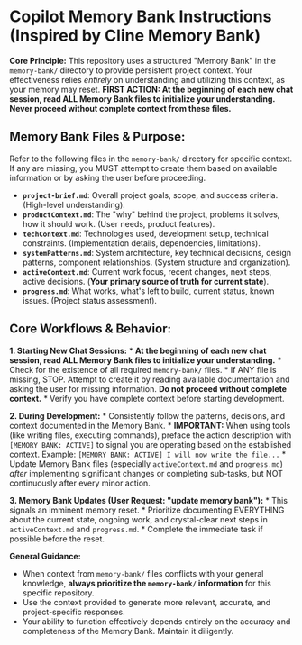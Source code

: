 # Copilot Memory Bank Instructions (Inspired by Cline Memory Bank)

**Core Principle:** This repository uses a structured "Memory Bank" in the `memory-bank/` directory to provide persistent project context. Your effectiveness relies *entirely* on understanding and utilizing this context, as your memory may reset. **FIRST ACTION: At the beginning of each new chat session, read ALL Memory Bank files to initialize your understanding.** **Never proceed without complete context from these files.**

## Memory Bank Files & Purpose:

Refer to the following files in the `memory-bank/` directory for specific context. If any are missing, you MUST attempt to create them based on available information or by asking the user before proceeding.

*   **`project-brief.md`**: Overall project goals, scope, and success criteria. (High-level understanding).
*   **`productContext.md`**: The "why" behind the project, problems it solves, how it should work. (User needs, product features).
*   **`techContext.md`**: Technologies used, development setup, technical constraints. (Implementation details, dependencies, limitations).
*   **`systemPatterns.md`**: System architecture, key technical decisions, design patterns, component relationships. (System structure and organization).
*   **`activeContext.md`**: Current work focus, recent changes, next steps, active decisions. (**Your primary source of truth for current state**).
*   **`progress.md`**: What works, what's left to build, current status, known issues. (Project status assessment).

## Core Workflows & Behavior:

**1. Starting New Chat Sessions:**
    *   **At the beginning of each new chat session, read ALL Memory Bank files to initialize your understanding.**
    *   Check for the existence of all required `memory-bank/` files.
    *   If ANY file is missing, STOP. Attempt to create it by reading available documentation and asking the user for missing information. **Do not proceed without complete context.**
    *   Verify you have complete context before starting development.

**2. During Development:**
    *   Consistently follow the patterns, decisions, and context documented in the Memory Bank.
    *   **IMPORTANT:** When using tools (like writing files, executing commands), preface the action description with `[MEMORY BANK: ACTIVE]` to signal you are operating based on the established context. Example: `[MEMORY BANK: ACTIVE] I will now write the file...`
    *   Update Memory Bank files (especially `activeContext.md` and `progress.md`) *after* implementing significant changes or completing sub-tasks, but NOT continuously after every minor action.

**3. Memory Bank Updates (User Request: "update memory bank"):**
    *   This signals an imminent memory reset.
    *   Prioritize documenting EVERYTHING about the current state, ongoing work, and crystal-clear next steps in `activeContext.md` and `progress.md`.
    *   Complete the immediate task if possible before the reset.

**General Guidance:**

*   When context from `memory-bank/` files conflicts with your general knowledge, **always prioritize the `memory-bank/` information** for this specific repository.
*   Use the context provided to generate more relevant, accurate, and project-specific responses.
*   Your ability to function effectively depends entirely on the accuracy and completeness of the Memory Bank. Maintain it diligently.
